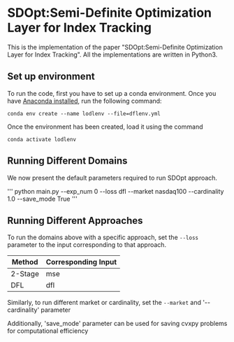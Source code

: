 # SDOpt:Semi-Definite Optimization Layer for Index Tracking


This is the implementation of the paper  "SDOpt:Semi-Definite Optimization Layer for Index Tracking". All the implementations are written in Python3.

## Set up environment

To run the code, first you have to set up a conda environment. Once you have [Anaconda installed](https://docs.conda.io/projects/conda/en/latest/user-guide/install/index.html), run the following command:
```
conda env create --name lodlenv --file=dflenv.yml
```
Once the environment has been created, load it using the command
```
conda activate lodlenv
```



## Running Different Domains

We now present the default parameters required to run SDOpt approach.

'''
python main.py --exp_num 0 --loss dfl --market nasdaq100 --cardinality 1.0 --save_mode True 
'''



## Running Different Approaches

 To run the domains above with a specific approach, set the `--loss` parameter to the input corresponding to that approach.

| Method      | Corresponding Input |
| ----------- | ----------- |
| 2-Stage     | mse         |
| DFL         | dfl         |

Similarly, to run different market or cardinality, set the `--market` and '--cardinality' parameter 

Additionally, 'save_mode' parameter can be used for saving cvxpy problems for computational efficiency
